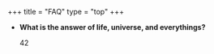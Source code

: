 +++
title = "FAQ"
type = "top"
+++

- **What is the answer of life, universe, and everythings?**

    42